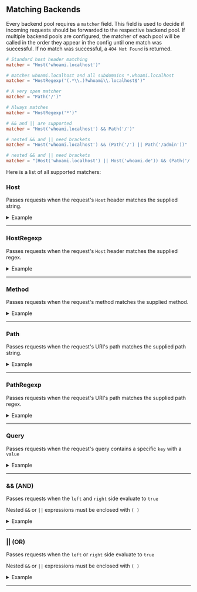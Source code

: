 ## Matching Backends

Every backend pool requires a `matcher` field. This field is used to decide if incoming requests should be forwarded to the respective backend pool. If multiple backend pools are configured, the matcher of each pool will be called in the order they appear in the config until one match was successful. If no match was successful, a `404 Not Found` is returned.

```toml
# Standard host header matching
matcher = "Host('whoami.localhost')"

# matches whoami.localhost and all subdomains *.whoami.localhost
matcher = "HostRegexp('(.*\\.)?whoami\\.localhost$')"

# A very open matcher
matcher = "Path('/')"

# Always matches
matcher = "HostRegexp('*')"

# && and || are supported
matcher = "Host('whoami.localhost') && Path('/')"

# nested && and || need brackets
matcher = "Host('whoami.localhost') && (Path('/') || Path('/admin'))"

# nested && and || need brackets
matcher = "(Host('whoami.localhost') || Host('whoami.de')) && (Path('/') || Path('/admin'))"
```

Here is a list of all supported matchers:

### Host

Passes requests when the request's `Host` header matches the supplied string.

<details>
<summary>Example</summary>
<br>

```toml
[[backend_pools]]
matcher="Host('google.localhost')"
```

- ✔ `google.localhost`
- ✔ `google.localhost/test`
- ✔ `google.localhost/path?query=false`
- ❌ `test.google.localhost`
- ❌ `google.de`

</details>

---

### HostRegexp

Passes requests when the request's `Host` header matches the supplied regex.

<details>
<summary>Example</summary>
<br>

```toml
[[backend_pools]]
matcher="HostRegexp('(.*\\.)?whoami\\.localhost$')"
```

- ✔ `whoami.localhost`
- ✔ `test.whoami.localhost/test`
- ✔ `test.nested.whoami.localhost`
- ❌ `whoami.localhostwhat`
- ❌ `test.whoami.localhostwhat`

</details>

---

### Method

Passes requests when the request's method matches the supplied method.

<details>
<summary>Example</summary>
<br>

```toml
[[backend_pools]]
matcher="Method('GET')"
```

- ✔ GET `whoami.localhost`
- ❌ POST `test.whoami.localhost/test`
- ❌ YOLO `test.whoami.localhostwhat`

</details>

---

### Path

Passes requests when the request's URI's path matches the supplied path string.

<details>
<summary>Example</summary>
<br>

```toml
[[backend_pools]]
matcher="Path('/admin')"
```

- ✔ `whoami.localhost/admin`
- ❌ `whoami.localhost`
- ❌ `whoami.localhost/admin/test`

</details>

---

### PathRegexp

Passes requests when the request's URI's path matches the supplied path regex.

<details>
<summary>Example</summary>
<br>

```toml
[[backend_pools]]
matcher="Path('^/admin/.*')"
```

- ✔ `whoami.localhost/admin`
- ✔ `whoami.localhost/admin/nested`
- ❌ `whoami.localhost`

</details>

---

### Query

Passes requests when the request's query contains a specific `key` with a `value`

<details>
<summary>Example</summary>
<br>

```toml
[[backend_pools]]
matcher="Query('admin', 'true')"
```

- ✔ `whoami.localhost?admin=true`
- ❌ `whoami.localhost?admin=false`
- ❌ `whoami.localhost`

</details>

---

### && (AND)

Passes requests when the `left` and `right` side evaluate to `true`

Nested `&&` or `||` expressions must be enclosed with `( )`

<details>
<summary>Example</summary>
<br>

```toml
[[backend_pools]]
matcher="Host('google.de') && Path('/admin')"
```

- ✔ `google.de/admin`
- ❌ `google.de`
- ❌ `whoami.localhost`
- ❌ `whoami.localhost/admin`

</details>

---

### || (OR)

Passes requests when the `left` or `right` side evaluate to `true`

Nested `&&` or `||` expressions must be enclosed with `( )`

<details>
<summary>Example</summary>
<br>

```toml
[[backend_pools]]
matcher="Host('google.de') || Host('google.com')"
```

- ✔ `google.de`
- ✔ `google.com`
- ✔ `google.com/admin`
- ❌ `google.io`

</details>

---
